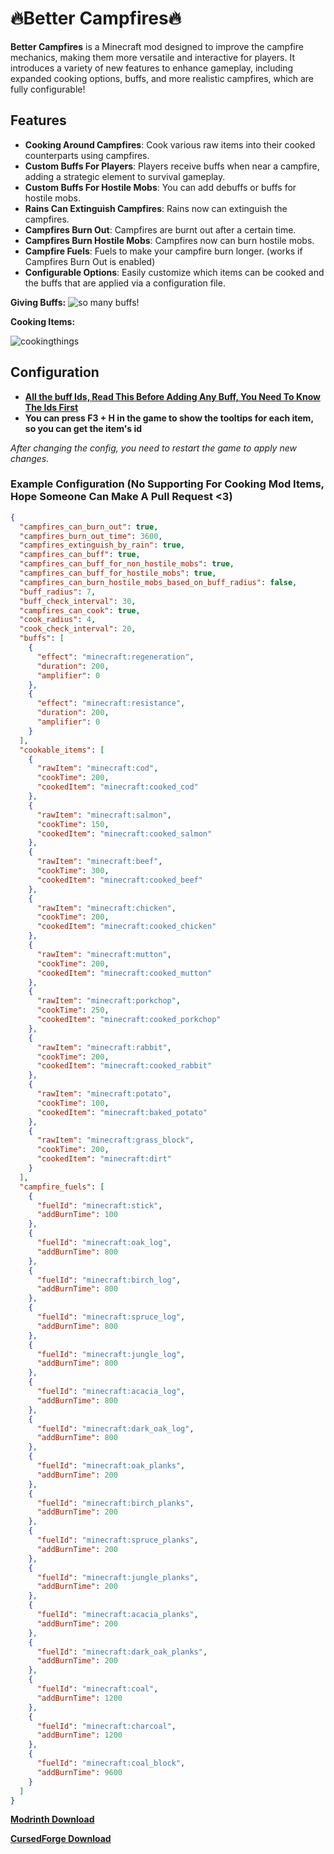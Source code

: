🔥Better Campfires🔥
====================

**Better Campfires** is a Minecraft mod designed to improve the campfire mechanics, making them more versatile and interactive for players. It introduces a variety of new features to enhance gameplay, including expanded cooking options, buffs, and more realistic campfires, which are fully configurable!

Features
--------

*   **Cooking Around Campfires**: Cook various raw items into their cooked counterparts using campfires.
*   **Custom Buffs For Players**: Players receive buffs when near a campfire, adding a strategic element to survival gameplay.
*   **Custom Buffs For Hostile Mobs**: You can add debuffs or buffs for hostile mobs.
*   **Rains Can Extinguish Campfires**: Rains now can extinguish the campfires.
*   **Campfires Burn Out**: Campfires are burnt out after a certain time.
*   **Campfires Burn Hostile Mobs**: Campfires now can burn hostile mobs.
*   **Campfire Fuels**: Fuels to make your campfire burn longer. (works if Campfires Burn Out is enabled)
*   **Configurable Options**: Easily customize which items can be cooked and the buffs that are applied via a configuration file.

**Giving Buffs:** ![so many buffs!](https://cdn.modrinth.com/data/cached_images/b7cfa027825e822d804c57a6d1d44ad21bdf8978.png)

**Cooking Items:**

![cookingthings](https://i.giphy.com/media/v1.Y2lkPTc5MGI3NjExeHRqaTM2MGdoZjBwbGU5ZmlxN3U1MzFndWR4bWZnYjA0ZzJya2J4ZiZlcD12MV9pbnRlcm5hbF9naWZfYnlfaWQmY3Q9Zw/SUFaZLbzaZLWEseMdq/giphy-downsized-large.gif)

Configuration
-------------

*   **[All the buff Ids, Read This Before Adding Any Buff, You Need To Know The Ids First](https://minecraft.fandom.com/wiki/Effect)**
*   **You can press F3 + H in the game to show the tooltips for each item, so you can get the item's id**

_After changing the config, you need to restart the game to apply new changes._

### Example Configuration (No Supporting For Cooking Mod Items, Hope Someone Can Make A Pull Request <3)

```json
{
  "campfires_can_burn_out": true,
  "campfires_burn_out_time": 3600,
  "campfires_extinguish_by_rain": true,
  "campfires_can_buff": true,
  "campfires_can_buff_for_non_hostile_mobs": true,
  "campfires_can_buff_for_hostile_mobs": true,
  "campfires_can_burn_hostile_mobs_based_on_buff_radius": false,
  "buff_radius": 7,
  "buff_check_interval": 30,
  "campfires_can_cook": true,
  "cook_radius": 4,
  "cook_check_interval": 20,
  "buffs": [
    {
      "effect": "minecraft:regeneration",
      "duration": 200,
      "amplifier": 0
    },
    {
      "effect": "minecraft:resistance",
      "duration": 200,
      "amplifier": 0
    }
  ],
  "cookable_items": [
    {
      "rawItem": "minecraft:cod",
      "cookTime": 200,
      "cookedItem": "minecraft:cooked_cod"
    },
    {
      "rawItem": "minecraft:salmon",
      "cookTime": 150,
      "cookedItem": "minecraft:cooked_salmon"
    },
    {
      "rawItem": "minecraft:beef",
      "cookTime": 300,
      "cookedItem": "minecraft:cooked_beef"
    },
    {
      "rawItem": "minecraft:chicken",
      "cookTime": 200,
      "cookedItem": "minecraft:cooked_chicken"
    },
    {
      "rawItem": "minecraft:mutton",
      "cookTime": 200,
      "cookedItem": "minecraft:cooked_mutton"
    },
    {
      "rawItem": "minecraft:porkchop",
      "cookTime": 250,
      "cookedItem": "minecraft:cooked_porkchop"
    },
    {
      "rawItem": "minecraft:rabbit",
      "cookTime": 200,
      "cookedItem": "minecraft:cooked_rabbit"
    },
    {
      "rawItem": "minecraft:potato",
      "cookTime": 100,
      "cookedItem": "minecraft:baked_potato"
    },
    {
      "rawItem": "minecraft:grass_block",
      "cookTime": 200,
      "cookedItem": "minecraft:dirt"
    }
  ],
  "campfire_fuels": [
    {
      "fuelId": "minecraft:stick",
      "addBurnTime": 100
    },
    {
      "fuelId": "minecraft:oak_log",
      "addBurnTime": 800
    },
    {
      "fuelId": "minecraft:birch_log",
      "addBurnTime": 800
    },
    {
      "fuelId": "minecraft:spruce_log",
      "addBurnTime": 800
    },
    {
      "fuelId": "minecraft:jungle_log",
      "addBurnTime": 800
    },
    {
      "fuelId": "minecraft:acacia_log",
      "addBurnTime": 800
    },
    {
      "fuelId": "minecraft:dark_oak_log",
      "addBurnTime": 800
    },
    {
      "fuelId": "minecraft:oak_planks",
      "addBurnTime": 200
    },
    {
      "fuelId": "minecraft:birch_planks",
      "addBurnTime": 200
    },
    {
      "fuelId": "minecraft:spruce_planks",
      "addBurnTime": 200
    },
    {
      "fuelId": "minecraft:jungle_planks",
      "addBurnTime": 200
    },
    {
      "fuelId": "minecraft:acacia_planks",
      "addBurnTime": 200
    },
    {
      "fuelId": "minecraft:dark_oak_planks",
      "addBurnTime": 200
    },
    {
      "fuelId": "minecraft:coal",
      "addBurnTime": 1200
    },
    {
      "fuelId": "minecraft:charcoal",
      "addBurnTime": 1200
    },
    {
      "fuelId": "minecraft:coal_block",
      "addBurnTime": 9600
    }
  ]
}
```
**[Modrinth Download](https://modrinth.com/mod/better-campfires)**

**[CursedForge Download](https://www.curseforge.com/minecraft/mc-mods/better-campfires)**
